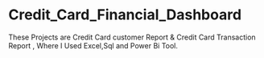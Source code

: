 # Credit_Card_Financial_Dashboard
 These Projects are Credit Card customer Report & Credit Card Transaction Report , Where I Used Excel,Sql and Power Bi Tool.
